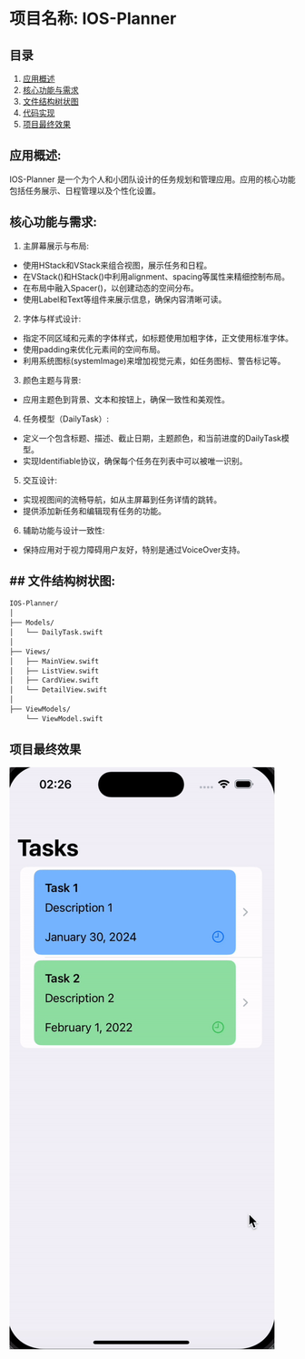 # 项目名称: IOS-Planner

## 目录
1. [应用概述](#1)
2. [核心功能与需求](#2)
3. [文件结构树状图](#3)
4. [代码实现](#4)
5. [项目最终效果](#5)

## <span id="1">应用概述:</span>
IOS-Planner 是一个为个人和小团队设计的任务规划和管理应用。应用的核心功能包括任务展示、日程管理以及个性化设置。

## <span id="2">核心功能与需求:</span>

1. 主屏幕展示与布局:
- 使用HStack和VStack来组合视图，展示任务和日程。
- 在VStack()和HStack()中利用alignment、spacing等属性来精细控制布局。
- 在布局中融入Spacer()，以创建动态的空间分布。
- 使用Label和Text等组件来展示信息，确保内容清晰可读。

2. 字体与样式设计:
- 指定不同区域和元素的字体样式，如标题使用加粗字体，正文使用标准字体。
- 使用padding来优化元素间的空间布局。
- 利用系统图标(systemImage)来增加视觉元素，如任务图标、警告标记等。

3. 颜色主题与背景:
- 应用主题色到背景、文本和按钮上，确保一致性和美观性。

4. 任务模型（DailyTask）:
- 定义一个包含标题、描述、截止日期，主题颜色，和当前进度的DailyTask模型。
- 实现Identifiable协议，确保每个任务在列表中可以被唯一识别。

5. 交互设计:
- 实现视图间的流畅导航，如从主屏幕到任务详情的跳转。
- 提供添加新任务和编辑现有任务的功能。

6. 辅助功能与设计一致性:
- 保持应用对于视力障碍用户友好，特别是通过VoiceOver支持。

## <span id="3">## 文件结构树状图:</span>
```markdown
IOS-Planner/
│
├── Models/
│   └── DailyTask.swift
│
├── Views/
│   ├── MainView.swift
│   ├── ListView.swift
│   ├── CardView.swift
│   └── DetailView.swift
│
├── ViewModels/
    └── ViewModel.swift
```

## <span id="5">项目最终效果</span>
![](https://github.com/tangjiaoshou55/IOS-Planner/blob/main/final.gif)
